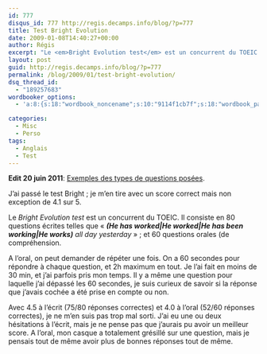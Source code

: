 ```yaml
---
id: 777
disqus_id: 777 http://regis.decamps.info/blog/?p=777
title: Test Bright Evolution
date: 2009-01-08T14:40:27+00:00
author: Régis
excerpt: "Le <em>Bright Evolution test</em> est un concurrent du TOEIC. J'ai 4.1/5"
layout: post
guid: http://regis.decamps.info/blog/?p=777
permalink: /blog/2009/01/test-bright-evolution/
dsq_thread_id:
  - "189257683"
wordbooker_options:
  - 'a:8:{s:18:"wordbook_noncename";s:10:"9114f1cb7f";s:18:"wordbook_page_post";s:4:"-100";s:18:"wordbook_orandpage";s:1:"2";s:23:"wordbook_default_author";s:1:"1";s:23:"wordbook_extract_length";s:3:"256";s:19:"wordbook_actionlink";s:3:"300";s:18:"wordbook_attribute";s:0:"";s:29:"wordbooker_status_update_text";s:33:"New blog post :  %title% - %link%";}'

categories:
  - Misc
  - Perso
tags:
  - Anglais
  - Test
---
```

**Edit 20 juin 2011**: [Exemples des types de questions posées](http://regis.decamps.info/blog/2011/06/test-bright-quelques-exemples/).

J’ai passé le test Bright ; je m’en tire avec un score correct mais non exception de 4.1 sur 5.

  
Le _Bright Evolution test_ est un concurrent du TOEIC. Il consiste en 80 questions écrites telles que « _**(**He has worked**|**He worked**|**He has been working**|**He works**)** all day yesterday_ » ; et 60 questions orales (de compréhension.

A l’oral, on peut demander de répéter une fois. On a 60 secondes pour répondre à chaque question, et 2h maximum en tout. Je l’ai fait en moins de 30 min, et j’ai parfois pris mon temps. Il y a même une question pour laquelle j’ai dépassé les 60 secondes, je suis curieux de savoir si la réponse que j’avais cochée a été prise en compte ou non.

Avec 4.5 à l’écrit (75/80 réponses correctes) et 4.0 à l’oral (52/60 réponses correctes), je ne m’en suis pas trop mal sorti. J’ai eu une ou deux hésitations à l’écrit, mais je ne pense pas que j’aurais pu avoir un meilleur score. A l’oral, mon casque a totalement grésillé sur une question, mais je pensais tout de même avoir plus de bonnes réponses tout de même.
